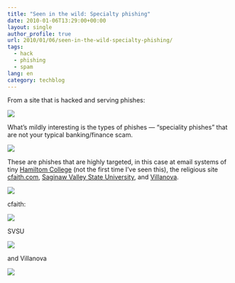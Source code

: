 ```yaml
---
title: "Seen in the wild: Specialty phishing"
date: 2010-01-06T13:29:00+00:00
layout: single
author_profile: true
url: 2010/01/06/seen-in-the-wild-specialty-phishing/
tags:
  - hack
  - phishing
  - spam
lang: en
category: techblog
---
```

From a site that is hacked and serving phishes:

[![](http://4.bp.blogspot.com/_vaUVXcmC3OI/S0SHPMutikI/AAAAAAAAAiY/gJSbJLO_uIE/s640/Hacked123844148.png)](http://4.bp.blogspot.com/_vaUVXcmC3OI/S0SHPMutikI/AAAAAAAAAiY/gJSbJLO_uIE/s1600-h/Hacked123844148.png)

What’s mildly interesting is the types of phishes — “speciality phishes” that are not your typical banking/finance scam.

[![](http://2.bp.blogspot.com/_vaUVXcmC3OI/S0SHWFgz3XI/AAAAAAAAAiw/ho7AeJp4Fgw/s640/hamiltonphish.png)](http://2.bp.blogspot.com/_vaUVXcmC3OI/S0SHWFgz3XI/AAAAAAAAAiw/ho7AeJp4Fgw/s1600-h/hamiltonphish.png)

These are phishes that are highly targeted, in this case at email systems of tiny [Hamiltom College](http://www.hamilton.edu/) (not the first time I’ve seen this), the religious site [cfaith.com](http://www.cfaith.com/), [Saginaw Valley State University](http://svsu.edu/), and [Villanova](http://villanova.edu/).

[![](http://2.bp.blogspot.com/_vaUVXcmC3OI/S0SHUriR-gI/AAAAAAAAAio/dzq3cmXjMpk/s640/hamilton123812388.png)](http://2.bp.blogspot.com/_vaUVXcmC3OI/S0SHUriR-gI/AAAAAAAAAio/dzq3cmXjMpk/s1600-h/hamilton123812388.png)

cfaith:

[![](http://3.bp.blogspot.com/_vaUVXcmC3OI/S0SHRdSTAHI/AAAAAAAAAig/ph3bkLzpFu4/s640/cfaith1231238.png)](http://3.bp.blogspot.com/_vaUVXcmC3OI/S0SHRdSTAHI/AAAAAAAAAig/ph3bkLzpFu4/s1600-h/cfaith1231238.png)

SVSU

[![](http://2.bp.blogspot.com/_vaUVXcmC3OI/S0SHXAgL5YI/AAAAAAAAAi4/830bo_XSHCU/s640/svsu1234882.png)](http://2.bp.blogspot.com/_vaUVXcmC3OI/S0SHXAgL5YI/AAAAAAAAAi4/830bo_XSHCU/s1600-h/svsu1234882.png)

and Villanova

[![](http://4.bp.blogspot.com/_vaUVXcmC3OI/S0SHYKVtjuI/AAAAAAAAAjA/eg1q8juXz2g/s640/vilanova123482348.png)](http://4.bp.blogspot.com/_vaUVXcmC3OI/S0SHYKVtjuI/AAAAAAAAAjA/eg1q8juXz2g/s1600-h/vilanova123482348.png)